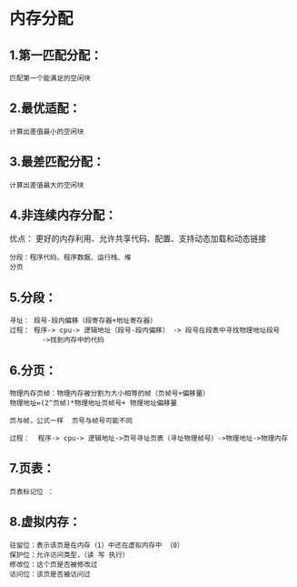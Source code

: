 内存分配
===

1.第一匹配分配：
---

    匹配第一个能满足的空闲块
    
2.最优适配：
---

    计算出差值最小的空闲块
    
3.最差匹配分配：
---

    计算出差值最大的空闲块
    
 4.非连续内存分配：
 ---
  优点： 更好的内存利用、允许共享代码、配置、支持动态加载和动态链接
  
    分段：程序代码、程序数据、运行栈、堆
    分页
    
5.分段：
---
    寻址： 段号-段内偏移（段寄存器+地址寄存器）
    过程： 程序-> cpu-> 逻辑地址（段号-段内偏移） -> 段号在段表中寻找物理地址段号
            ->找到内存中的代码
            
6.分页：
---
    物理内存页帧：物理内存被分割为大小相等的帧（页帧号+偏移量）
    物理地址=(2^页帧)*物理地址页帧号+ 物理地址偏移量
    
    页与帧，公式一样  页号与帧号可能不同
    
    过程：  程序-> cpu-> 逻辑地址->页号寻址页表（寻址物理帧号）->物理地址->物理内存
    
7.页表：
---

    页表标记位 ：
    
8.虚拟内存：
---

    驻留位：表示该页是在内存（1）中还在虚拟内存中 （0）
    保护位：允许访问类型，（读 写 执行）
    修改位：这个页是否被修改过
    访问位：该页是否被访问过
 
